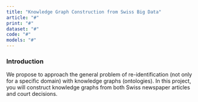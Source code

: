 ```yaml
---
title: "Knowledge Graph Construction from Swiss Big Data"
article: "#"
print: "#"
dataset: "#"
code: "#"
models: "#"
---
```


### Introduction

We propose to approach the general problem of re-identification (not only for a specific domain) with knowledge graphs (ontologies). In this project, you will construct knowledge graphs from both Swiss newspaper articles and court decisions.

